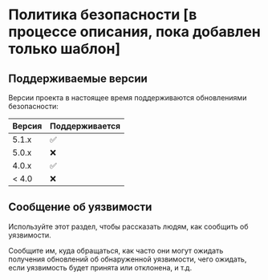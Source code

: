 # Политика безопасности [в процессе описания, пока добавлен только шаблон]

## Поддерживаемые версии

Версии проекта в настоящее время поддерживаются обновлениями безопасности:

| Версия | Поддерживается     |
|--------|--------------------|
| 5.1.x  | :white_check_mark: |
| 5.0.x  | :x:                |
| 4.0.x  | :white_check_mark: |
| < 4.0  | :x:                |

## Сообщение об уязвимости

Используйте этот раздел, чтобы рассказать людям, как сообщить об уязвимости.

Сообщите им, куда обращаться, как часто они могут ожидать получения обновлений об
обнаруженной уязвимости, чего ожидать, если уязвимость будет принята или
отклонена, и т.д.